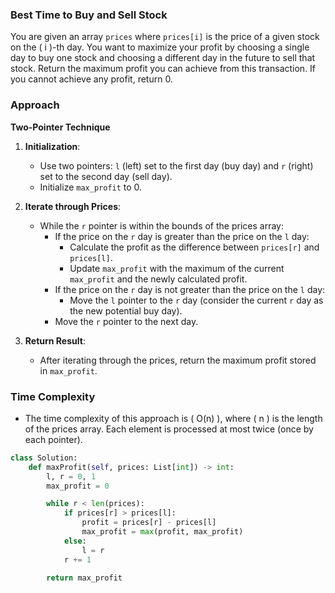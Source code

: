
### Best Time to Buy and Sell Stock

You are given an array `prices` where `prices[i]` is the price of a given stock on the \( i \)-th day. You want to maximize your profit by choosing a single day to buy one stock and choosing a different day in the future to sell that stock. Return the maximum profit you can achieve from this transaction. If you cannot achieve any profit, return 0.

### Approach

**Two-Pointer Technique**

1. **Initialization**:
    - Use two pointers: `l` (left) set to the first day (buy day) and `r` (right) set to the second day (sell day).
    - Initialize `max_profit` to 0.

2. **Iterate through Prices**:
    - While the `r` pointer is within the bounds of the prices array:
        - If the price on the `r` day is greater than the price on the `l` day:
            - Calculate the profit as the difference between `prices[r]` and `prices[l]`.
            - Update `max_profit` with the maximum of the current `max_profit` and the newly calculated profit.
        - If the price on the `r` day is not greater than the price on the `l` day:
            - Move the `l` pointer to the `r` day (consider the current `r` day as the new potential buy day).
        - Move the `r` pointer to the next day.

3. **Return Result**:
    - After iterating through the prices, return the maximum profit stored in `max_profit`.

### Time Complexity

- The time complexity of this approach is \( O(n) \), where \( n \) is the length of the prices array. Each element is processed at most twice (once by each pointer).

```python
class Solution:
    def maxProfit(self, prices: List[int]) -> int:
        l, r = 0, 1
        max_profit = 0

        while r < len(prices):
            if prices[r] > prices[l]:
                profit = prices[r] - prices[l]
                max_profit = max(profit, max_profit)
            else:
                l = r
            r += 1
        
        return max_profit
```